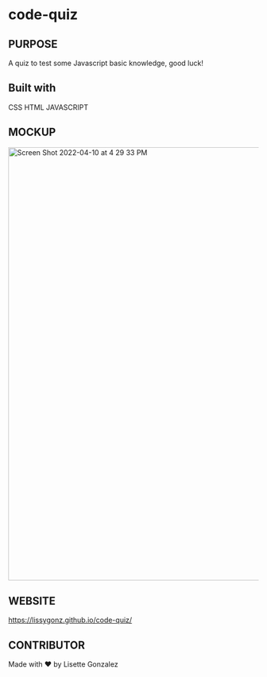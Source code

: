 # code-quiz

## PURPOSE
A quiz to test some Javascript basic knowledge, good luck!

## Built with

CSS
HTML
JAVASCRIPT

## MOCKUP
<img width="871" alt="Screen Shot 2022-04-10 at 4 29 33 PM" src="https://user-images.githubusercontent.com/99147859/162638563-eb35f217-5dd1-4297-90a7-40b3761659f5.png">

## WEBSITE
https://lissygonz.github.io/code-quiz/
## CONTRIBUTOR
Made with ❤️ by Lisette Gonzalez
